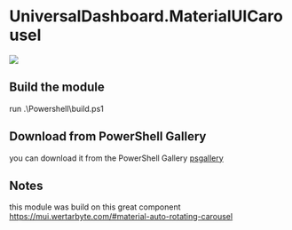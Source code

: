 # UniversalDashboard.MaterialUICarousel

![](https://github.com/TeamWertarbyte/material-auto-rotating-carousel/raw/master/demo.gif)
## Build the module
run .\Powershell\build.ps1

## Download from PowerShell Gallery
you can download it from the PowerShell Gallery
[psgallery](https://www.powershellgallery.com/packages/UniversalDashboard.MaterialUICarousel/1.0.0)
## Notes
this module was build on this great component https://mui.wertarbyte.com/#material-auto-rotating-carousel
